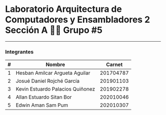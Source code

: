 # Laboratorio Arquitectura de Computadores y Ensambladores 2 Sección A 👨‍💻 Grupo #5
---
### Integrantes 
| # | Nombre                                | Carnet    |
|---|---------------------------------------|-----------|
| 1 | Hesban Amilcar Argueta Aguilar        | 201704787 |
| 2 | Josué Daniel Rojché García            | 201901103 |
| 3 | Kevin Estuardo Palacios Quiñonez      | 201902278 |
| 4 | Allan Estuardo Sitan Bor              | 202010046 |
| 5 | Edwin Aman Sam Pum                    | 202010307 |
